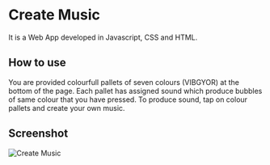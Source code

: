 # Create Music
It is a Web App developed in Javascript, CSS and HTML.

 ## How to use
You are provided colourfull pallets of seven colours (VIBGYOR) at the bottom of the page. 
Each pallet has assigned sound which produce bubbles of same colour that you have pressed.
To produce sound, tap on colour pallets and create your own music.
 
 ## Screenshot
 ![Create Music](https://user-images.githubusercontent.com/62142963/85205514-6a879680-b339-11ea-814c-3db422dfb50f.png)

